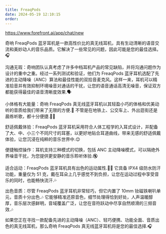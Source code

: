 ```yaml
---
title: FreaqPods
date: 2024-05-19 12:10:15
order: 
---
```


https://www.forefront.ai/app/chat/new

奇响 FreaqPods 蓝牙耳机是一款高性价比的真无线耳机，具有生动清晰的语音交流和美妙动人的音乐品质。它解决了一些常见的问题，因此可能是您的最佳选择。🎧

沟通无瑕：奇响团队认真考虑了许多中档耳机产品的常见缺陷，并将沟通问题作为设计的重中之重。经过一系列测试和验证，他们为 FreaqPods 蓝牙耳机选配了先进的主动降噪（ANC）算法和最佳性能的双拾音麦克风。这样一来，耳机可以精准拾音并有效抑制环境噪音对通话的干扰，让您的语音通话高清无噪音，保证双方都能获得最佳的语音清晰度效果.🗣️

小体格有大能量：奇响 FreaqPods 真无线蓝牙耳机以其轻盈小巧的体格和优美动听的音质给我们带来了无限的方便.🎵 不管是在地铁上、公交车上、外出逛街还是晨练听歌，都十分便捷.🚶‍♂️

舒适佩戴体验：FreaqPods 蓝牙耳机采用符合人体工程学的入耳式设计，并配备了大、中、小三个不同尺寸的耳塞，以更好地贴合耳道曲线，带来无感的舒适佩戴体验，让您沉浸在纯粹的音乐世界中.😌

便捷触控操作：耳机支持三种模式的切换，包括 ANC 主动降噪模式，可以隔绝外界噪音干扰，为您提供更安静的音乐聆听体验.🔇

适合运动：FreaqPods 蓝牙耳机具有出色的运动属性.🏃‍♀️ 它具备 IPX4 级防水防汗功能，重量仅为 51 克，戴在耳朵上几乎感觉不到负担，让您在运动过程中享受音乐的同时，也能畅快流汗.💦

出色音质：尽管 FreaqPods 蓝牙耳机非常轻巧，但它内置了 10mm 钕磁铁喇叭单元，音质十分出色.🎶 它能够精准还原音色，细节处理得恰到好处，人声温暖醇厚，音乐层次感鲜明，音域覆盖广泛，让您在音符跃动中尽享自然顺滑的三频音效.🎶

如果您正在寻找一款配备先进的主动降噪（ANC）、轻巧便携、功能全面、音质出色的真无线耳机，那么奇响 FreaqPods 真无线蓝牙耳机将是您的最佳选择.🎧
